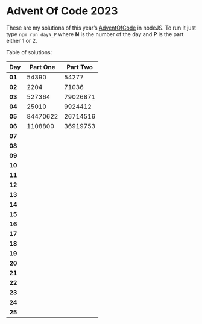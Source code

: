 # Advent Of Code 2023
These are my solutions of this year’s [AdventOfCode](https://adventofcode.com/2023) in nodeJS.
To run it just type `npm run dayN_P` where **N** is the number of the day and **P** is the part either 1 or 2.

Table of solutions:

| Day    | Part One | Part Two |
|--------|----------|----------|
| **01** | 54390    | 54277    |
| **02** | 2204     | 71036    |
| **03** | 527364   | 79026871 |
| **04** | 25010    | 9924412  |
| **05** | 84470622 | 26714516 |
| **06** | 1108800  | 36919753 |
| **07** |          |          |
| **08** |          |          |
| **09** |          |          |
| **10** |          |          |
| **11** |          |          |
| **12** |          |          |
| **13** |          |          |
| **14** |          |          |
| **15** |          |          |
| **16** |          |          |
| **17** |          |          |
| **18** |          |          |
| **19** |          |          |
| **20** |          |          |
| **21** |          |          |
| **22** |          |          |
| **23** |          |          |
| **24** |          |          |
| **25** |          |
